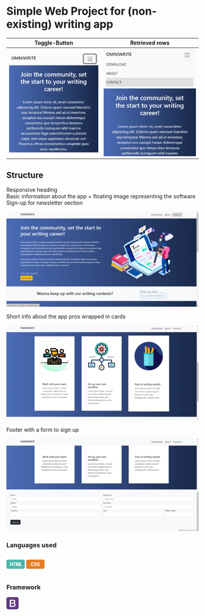 # Simple Web Project for (non-existing) writing app


Toggle-Button             |  Retrieved rows
:-------------------------:|:-------------------------:
![](img/phonescreen2.PNG)  |  ![](img/phonescreen.PNG)

## Structure

Responsive heading  
Basic information about the app + floating image representing the software  
Sign-up for newsletter section

![firstsection](img/firstsection.png)

Short info about the app pros wrapped in cards

![secondsection](img/secondsection.png)

Footer with a form to sign up

![thirdsection](img/thirdsection.png)

### Languages used  

![html](img/html.png)
![css](img/css.png)

### Framework  
![bootstrap](img/bootstrap.png)
